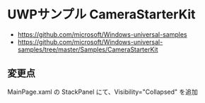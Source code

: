 # UWPサンプル CameraStarterKit

- https://github.com/microsoft/Windows-universal-samples
- https://github.com/microsoft/Windows-universal-samples/tree/master/Samples/CameraStarterKit

## 変更点

MainPage.xaml の StackPanel にて、Visibility="Collapsed" を追加

